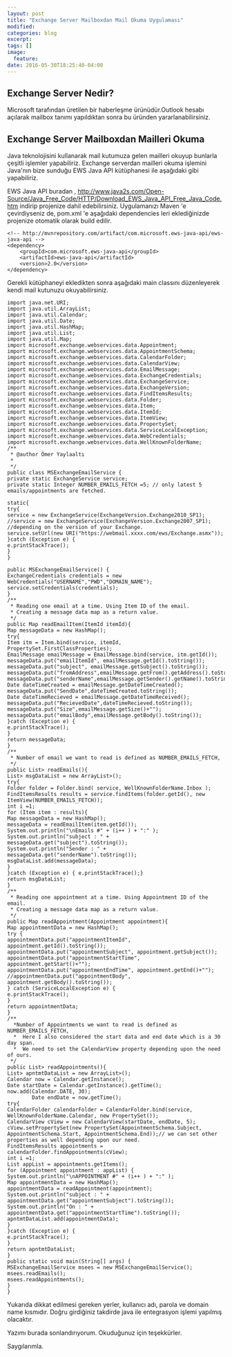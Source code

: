 ```yaml
---
layout: post
title: "Exchange Server Mailboxdan Mail Okuma Uygulaması"
modified:
categories: blog
excerpt:
tags: []
image:
  feature:
date: 2016-05-30T18:25:40-04:00
---
```


## Exchange Server Nedir?

Microsoft tarafından üretilen bir haberleşme ürünüdür.Outlook hesabı açılarak mailbox tanımı yapıldıktan sonra bu üründen yararlanabilirsiniz.

## Exchange Server Mailboxdan Mailleri Okuma 

Java teknolojisini kullanarak mail kutumuza gelen mailleri okuyup bunlarla çeşitli işlemler yapabiliriz. Exchange serverdan mailleri okuma işlemini Java'nın bize sunduğu EWS Java API kütüphanesi ile aşağıdaki gibi yapabiliriz.

EWS Java API buradan , <http://www.java2s.com/Open-Source/Java_Free_Code/HTTP/Download_EWS_Java_API_Free_Java_Code.htm> indirip projenize dahil edebilirsiniz. Uygulamanızı Maven 'e çevirdiyseniz de, pom.xml 'e aşağıdaki dependencies leri eklediğinizde projenize otomatik olarak build edilir.

~~~
<!-- http://mvnrepository.com/artifact/com.microsoft.ews-java-api/ews-java-api -->
<dependency>
    <groupId>com.microsoft.ews-java-api</groupId>
    <artifactId>ews-java-api</artifactId>
    <version>2.0</version>
</dependency>
~~~

Gerekli kütüphaneyi ekledikten sonra aşağıdaki main classını düzenleyerek kendi mail kutunuzu okuyabilirsiniz.

~~~
import java.net.URI;
import java.util.ArrayList;
import java.util.Calendar;
import java.util.Date;
import java.util.HashMap;
import java.util.List;
import java.util.Map;
import microsoft.exchange.webservices.data.Appointment;
import microsoft.exchange.webservices.data.AppointmentSchema;
import microsoft.exchange.webservices.data.CalendarFolder;
import microsoft.exchange.webservices.data.CalendarView;
import microsoft.exchange.webservices.data.EmailMessage;
import microsoft.exchange.webservices.data.ExchangeCredentials;
import microsoft.exchange.webservices.data.ExchangeService;
import microsoft.exchange.webservices.data.ExchangeVersion;
import microsoft.exchange.webservices.data.FindItemsResults;
import microsoft.exchange.webservices.data.Folder;
import microsoft.exchange.webservices.data.Item;
import microsoft.exchange.webservices.data.ItemId;
import microsoft.exchange.webservices.data.ItemView;
import microsoft.exchange.webservices.data.PropertySet;
import microsoft.exchange.webservices.data.ServiceLocalException;
import microsoft.exchange.webservices.data.WebCredentials;
import microsoft.exchange.webservices.data.WellKnownFolderName;
/**
 * @author Ömer Yaylaaltı
 *
 */
public class MSExchangeEmailService {
private static ExchangeService service;
private static Integer NUMBER_EMAILS_FETCH =5; // only latest 5 emails/appointments are fetched.

static{
try{
service = new ExchangeService(ExchangeVersion.Exchange2010_SP1);
//service = new ExchangeService(ExchangeVersion.Exchange2007_SP1); //depending on the version of your Exchange. 
service.setUrl(new URI("https://webmail.xxxx.com/ews/Exchange.asmx"));
}catch (Exception e) {
e.printStackTrace();
}
}

public MSExchangeEmailService() {
ExchangeCredentials credentials = new WebCredentials("USERNAME","PWD","DOMAIN_NAME");
service.setCredentials(credentials);
}
/**
 * Reading one email at a time. Using Item ID of the email.
 * Creating a message data map as a return value.   
 */
public Map readEmailItem(ItemId itemId){
Map messageData = new HashMap();
try{
Item itm = Item.bind(service, itemId, PropertySet.FirstClassProperties);
EmailMessage emailMessage = EmailMessage.bind(service, itm.getId());
messageData.put("emailItemId", emailMessage.getId().toString());
messageData.put("subject", emailMessage.getSubject().toString());
messageData.put("fromAddress",emailMessage.getFrom().getAddress().toString());
messageData.put("senderName",emailMessage.getSender().getName().toString());
Date dateTimeCreated = emailMessage.getDateTimeCreated();
messageData.put("SendDate",dateTimeCreated.toString());
Date dateTimeRecieved = emailMessage.getDateTimeReceived();
messageData.put("RecievedDate",dateTimeRecieved.toString());
messageData.put("Size",emailMessage.getSize()+"");
messageData.put("emailBody",emailMessage.getBody().toString());
}catch (Exception e) {
e.printStackTrace();
}
return messageData;
}
/**
 * Number of email we want to read is defined as NUMBER_EMAILS_FETCH, 
 */
public List> readEmails(){
List> msgDataList = new ArrayList>();
try{
Folder folder = Folder.bind( service, WellKnownFolderName.Inbox );
FindItemsResults results = service.findItems(folder.getId(), new ItemView(NUMBER_EMAILS_FETCH));
int i =1;
for (Item item : results){
Map messageData = new HashMap();
messageData = readEmailItem(item.getId());
System.out.println("\nEmails #" + (i++ ) + ":" );
System.out.println("subject : " + messageData.get("subject").toString());
System.out.println("Sender : " + messageData.get("senderName").toString());
msgDataList.add(messageData);
}
}catch (Exception e) { e.printStackTrace();}
return msgDataList;
}
/**
 * Reading one appointment at a time. Using Appointment ID of the email.
 * Creating a message data map as a return value.   
 */
public Map readAppointment(Appointment appointment){
Map appointmentData = new HashMap();
try {
appointmentData.put("appointmentItemId", appointment.getId().toString());
appointmentData.put("appointmentSubject", appointment.getSubject());
appointmentData.put("appointmentStartTime", appointment.getStart()+"");
appointmentData.put("appointmentEndTime", appointment.getEnd()+"");
//appointmentData.put("appointmentBody", appointment.getBody().toString());
} catch (ServiceLocalException e) {
e.printStackTrace();
}
return appointmentData;
}
/**
  *Number of Appointments we want to read is defined as NUMBER_EMAILS_FETCH,
  *  Here I also considered the start data and end date which is a 30 day span.
  *  We need to set the CalendarView property depending upon the need of ours.   
 */
public List> readAppointments(){
List> apntmtDataList = new ArrayList>();
Calendar now = Calendar.getInstance();
Date startDate = Calendar.getInstance().getTime();
now.add(Calendar.DATE, 30);
        Date endDate = now.getTime();  
try{
CalendarFolder calendarFolder = CalendarFolder.bind(service, WellKnownFolderName.Calendar, new PropertySet());
CalendarView cView = new CalendarView(startDate, endDate, 5);
cView.setPropertySet(new PropertySet(AppointmentSchema.Subject, AppointmentSchema.Start, AppointmentSchema.End));// we can set other properties as well depending upon our need.
FindItemsResults appointments = calendarFolder.findAppointments(cView);
int i =1;
List appList = appointments.getItems();
for (Appointment appointment : appList) {
System.out.println("\nAPPOINTMENT #" + (i++ ) + ":" );
Map appointmentData = new HashMap();
appointmentData = readAppointment(appointment);
System.out.println("subject : " + appointmentData.get("appointmentSubject").toString());
System.out.println("On : " + appointmentData.get("appointmentStartTime").toString());
apntmtDataList.add(appointmentData);
}
}catch (Exception e) {
e.printStackTrace();
}
return apntmtDataList;
}
public static void main(String[] args) {
MSExchangeEmailService msees = new MSExchangeEmailService();
msees.readEmails();
msees.readAppointments();
}
}
~~~

Yukarıda dikkat edilmesi gereken yerler, kullanıcı adı, parola ve domain name kısmıdır. Doğru girdiğiniz takdirde java ile entegrasyon işlemi yapılmış olacaktır.

Yazımı burada sonlandırıyorum. Okuduğunuz için teşekkürler. 

Saygılarımla.

